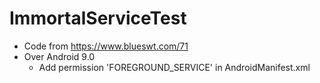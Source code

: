 # ImmortalServiceTest
* Code from https://www.blueswt.com/71
* Over Android 9.0
    * Add permission 'FOREGROUND_SERVICE' in AndroidManifest.xml
